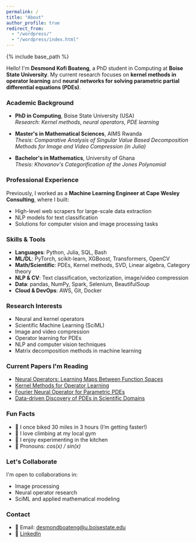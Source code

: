 ```yaml
---
permalink: /
title: "About"
author_profile: true
redirect_from: 
  - "/wordpress/"
  - "/wordpress/index.html"
---
```


{% include base_path %}

Hello! I'm **Desmond Kofi Boateng**, a PhD student in Computing at **Boise State University**. My current research focuses on **kernel methods in operator learning** and **neural networks for solving parametric partial differential equations (PDEs)**.

### Academic Background

- **PhD in Computing**, Boise State University (USA)  
  *Research: Kernel methods, neural operators, PDE learning*

- **Master's in Mathematical Sciences**, AIMS Rwanda  
  *Thesis: Comparative Analysis of Singular Value Based Decomposition Methods for Image and Video Compression (in Julia)*

- **Bachelor's in Mathematics**, University of Ghana  
  *Thesis: Khovanov's Categorification of the Jones Polynomial*

### Professional Experience

Previously, I worked as a **Machine Learning Engineer at Cape Wesley Consulting**, where I built:
- High-level web scrapers for large-scale data extraction
- NLP models for text classification
- Solutions for computer vision and image processing tasks

### Skills & Tools

- **Languages**: Python, Julia, SQL, Bash  
- **ML/DL**: PyTorch, scikit-learn, XGBoost, Transformers, OpenCV  
- **Math/Scientific**: PDEs, Kernel methods, SVD, Linear algebra, Category theory  
- **NLP & CV**: Text classification, vectorization, image/video compression  
- **Data**: pandas, NumPy, Spark, Selenium, BeautifulSoup  
- **Cloud & DevOps**: AWS, Git, Docker

### Research Interests

- Neural and kernel operators  
- Scientific Machine Learning (SciML)  
- Image and video compression  
- Operator learning for PDEs  
- NLP and computer vision techniques  
- Matrix decomposition methods in machine learning

### Current Papers I'm Reading

- [Neural Operators: Learning Maps Between Function Spaces](https://arxiv.org/abs/2108.08481)  
- [Kernel Methods for Operator Learning](https://arxiv.org/abs/2206.11838)  
- [Fourier Neural Operator for Parametric PDEs](https://arxiv.org/abs/2010.08895)  
- [Data-driven Discovery of PDEs in Scientific Domains](https://arxiv.org/abs/1711.10561)

### Fun Facts

- 🚴 I once biked 30 miles in 3 hours (I’m getting faster!)  
- 🧗 I love climbing at my local gym  
- 🍳 I enjoy experimenting in the kitchen  
- 🧭 Pronouns: *cos(x) / sin(x)*

### Let's Collaborate

I'm open to collaborations in:
- Image processing  
- Neural operator research  
- SciML and applied mathematical modeling

### Contact

- 📧 Email: desmondboateng@u.boisestate.edu  
- 💼 [LinkedIn](https://linkedin.com/in/desmondkofiboateng)

